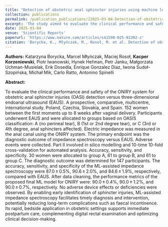 ```yaml
---
title: "Detection of obstetric anal sphincter injuries using machine learning-assisted impedance spectroscopy: a prospective, comparative, multicentre clinical study"
collection: publications
permalink: /publication_publications/22025-03-04-Detection-of-obstetric-anal-sphincter-injuries
excerpt: 'The study aimed to evaluate the clinical performance and safety of the ONIRY system for obstetric anal sphincter injuries (OASI) detection versus three-dimensional endoanal ultrasound (EAUS).'
date: 2025-03-04
venue: 'Scientific Reports'
paperurl: 'https://www.nature.com/articles/s41598-025-92392-z'
citation: 'Borycka, K., Młyńczak, M., Rosoł, M. et al. Detection of obstetric anal sphincter injuries using machine learning-assisted impedance spectroscopy: a prospective, comparative, multicentre clinical study. Sci Rep 15, 7522 (2025). https://doi.org/10.1038/s41598-025-92392-z'
---
```

**Authors:**
Katarzyna Borycka, Marcel Młyńczak, Maciej Rosoł, **Kacper Korzeniewski**, Piotr Iwanowski, Hynek Heřman, Petr Janku, Małgorzata Uchman-Musielak, Erik Dosedla, Enrique Gonzalez Diaz, Iwona Sudoł-Szopińska, Michał Mik, Carlo Ratto, Antonino Spinelli

**Abstract:**

To evaluate the clinical performance and safety of the ONIRY system for obstetric anal sphincter injuries (OASI) detection versus three-dimensional endoanal ultrasound (EAUS). A prospective, comparative, multicentre, international study. Poland, Czechia, Slovakia, and Spain. 152 women between the first moments up to 8 weeks after vaginal delivery. Participants underwent EAUS and were allocated to groups based on OASIS classification: A (no perineal tear), B (1st or 2nd degree tear), or C (3rd or 4th degree, anal sphincters affected). Electric impedance was measured in the anal canal using the ONIRY system. The primary endpoint was the diagnostic outcome of impedance spectroscopy versus EAUS. Adverse events were collected. Part II involved in silico modelling and 10-time 10-fold cross-validation for automated analysis. Accuracy, sensitivity, and specificity. 30 women were allocated to group A, 61 to group B, and 61 to group C. The diagnostic outcome was determined for 147 participants. The accuracy, sensitivity, and specificity of the ML-assisted impedance spectroscopy were 87.0 ± 0.5%, 90.6 ± 2.0%, and 84.6 ± 1.9%, respectively, compared with EAUS. After data cleaning, the performance metrics of the proposed final ML model for ONIRY were: 90.0 ± 0.4%, 90.0 ± 1.2%, and 90.0 ± 0.7%, respectively. No adverse device effects or deficiencies were observed. By enabling early identification of sphincter injuries, ML-assisted impedance spectroscopy facilitates timely diagnosis and intervention, potentially reducing long-term complications such as faecal incontinence. Its rapid, bedside application in obstetric settings supports immediate postpartum care, complementing digital rectal examination and optimizing clinical decision-making.